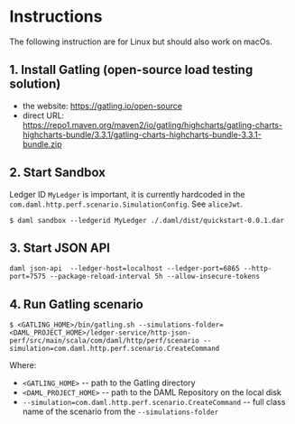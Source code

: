 # Instructions

The following instruction are for Linux but should also work on macOs.

## 1. Install Gatling (open-source load testing solution)
- the website: https://gatling.io/open-source
- direct URL: https://repo1.maven.org/maven2/io/gatling/highcharts/gatling-charts-highcharts-bundle/3.3.1/gatling-charts-highcharts-bundle-3.3.1-bundle.zip

## 2. Start Sandbox
Ledger ID `MyLedger` is important, it is currently hardcoded in the `com.daml.http.perf.scenario.SimulationConfig`. See `aliceJwt`.
```
$ daml sandbox --ledgerid MyLedger ./.daml/dist/quickstart-0.0.1.dar
```

## 3. Start JSON API
```
daml json-api  --ledger-host=localhost --ledger-port=6865 --http-port=7575 --package-reload-interval 5h --allow-insecure-tokens
```

## 4. Run Gatling scenario
```
$ <GATLING_HOME>/bin/gatling.sh --simulations-folder=<DAML_PROJECT_HOME>/ledger-service/http-json-perf/src/main/scala/com/daml/http/perf/scenario --simulation=com.daml.http.perf.scenario.CreateCommand
```
Where:
- `<GATLING_HOME>` -- path to the Gatling directory
- `<DAML_PROJECT_HOME>` -- path to the DAML Repository on the local disk
- `--simulation=com.daml.http.perf.scenario.CreateCommand` -- full class name of the scenario from the `--simulations-folder`

 